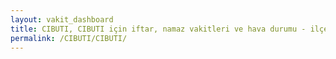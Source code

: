 ```yaml
---
layout: vakit_dashboard
title: CIBUTI, CIBUTI için iftar, namaz vakitleri ve hava durumu - ilçe/eyalet seç
permalink: /CIBUTI/CIBUTI/
---
```


<script type="text/javascript">
  var GLOBAL_COUNTRY = 'CIBUTI';
  var GLOBAL_CITY = 'CIBUTI';
  var GLOBAL_STATE = '';
  var lat = 72;
  var lon = 21;
</script>
